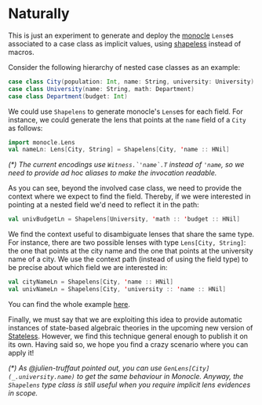 # Naturally

This is just an experiment to generate and deploy the [monocle](https://github.com/julien-truffaut/Monocle) `Lens`es associated to a case class as implicit values, using [shapeless](https://github.com/milessabin/shapeless) instead of macros. 

Consider the following hierarchy of nested case classes as an example:

```scala
case class City(population: Int, name: String, university: University)
case class University(name: String, math: Department)
case class Department(budget: Int)
```

We could use `Shapelens` to generate monocle's `Lens`es for each field. For instance, we could generate the lens that points at the `name` field of a `City` as follows:

```scala
import monocle.Lens
val nameLn: Lens[City, String] = Shapelens[City, 'name :: HNil]
```

_(*) The current encodings use ``Witness.`'name`.T`` instead of `'name`, so we need to provide ad hoc aliases to make the invocation readable._

As you can see, beyond the involved case class, we need to provide the context where we expect to find the field. Thereby, if we were interested in pointing at a nested field we'd need to reflect it in the path:

```scala
val univBudgetLn = Shapelens[University, 'math :: 'budget :: HNil]
``` 

We find the context useful to disambiguate lenses that share the same type. For instance, there are two possible lenses with type `Lens[City, String]`: the one that points at the city name and the one that points at the university name of a city. We use the context path (instead of using the field type) to be precise about which field we are interested in:

```scala
val cityNameLn = Shapelens[City, 'name :: HNil]
val univNameLn = Shapelens[City, 'university :: 'name :: HNil]
```

You can find the whole example [here](src/test/scala/University.scala).

Finally, we must say that we are exploiting this idea to provide automatic instances of state-based algebraic theories in the upcoming new version of [Stateless](http://github.com/hablapps/stateless). However, we find this technique general enough to publish it on its own. Having said so, we hope you find a crazy scenario where you can apply it! 

_(*) As @julien-truffaut pointed out, you can use `GenLens[City](_.university.name)` to get the same behaviour in Monocle. Anyway, the `Shapelens` type class is still useful when you require implicit lens evidences in scope._
